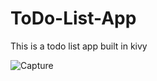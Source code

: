 # ToDo-List-App
This is a todo list app built in kivy

![Capture](https://user-images.githubusercontent.com/100248770/196815962-9fdda50f-bc43-4ceb-acb2-6fb343d32cd7.PNG)
